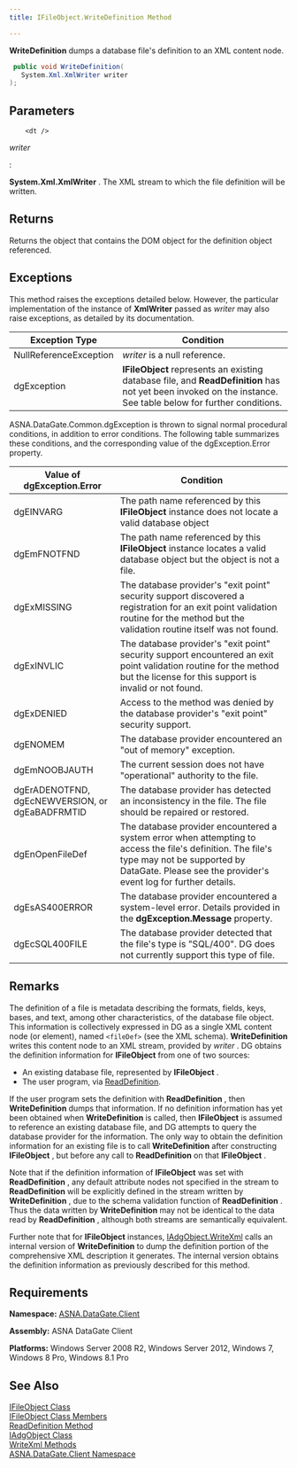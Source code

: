 ```yaml
---
title: IFileObject.WriteDefinition Method

---
```


**WriteDefinition** dumps a database file's definition to an XML content node.

```cs
 public void WriteDefinition(
   System.Xml.XmlWriter writer
);
```


## Parameters


        <dt />


*writer* 
<dl>
: 

**System.Xml.XmlWriter** . The XML stream to which the file definition will be written.

</dl>

## Returns

Returns the object that contains the DOM object for the definition object referenced.
## Exceptions

This method raises the exceptions detailed below. However, the particular implementation of the instance of **XmlWriter** passed as *writer* may also raise exceptions, as detailed by its documentation.


| Exception Type | Condition |
| ---- | ---- |
| NullReferenceException | *writer* is a null reference. |
| dgException | **IFileObject** represents an existing database file, and **ReadDefinition** has not yet been invoked on the instance. See table below for further conditions. |



ASNA.DataGate.Common.dgException is thrown to signal normal procedural conditions, in addition to error conditions. The following table summarizes these conditions, and the corresponding value of the dgException.Error property.
<br />



| Value of dgException.Error | Condition |
| ---- | ---- |
| dgEINVARG | The path name referenced by this **IFileObject** instance does not locate a valid database object |
| dgEmFNOTFND | The path name referenced by this **IFileObject** instance locates a valid database object but the object is not a file. |
| dgExMISSING | The database provider's "exit point" security support discovered a registration for an exit point validation routine for the method but the validation routine itself was not found. |
| dgExINVLIC | The database provider's "exit point" security support encountered an exit point validation routine for the method but the license for this support is invalid or not found. |
| dgExDENIED | Access to the method was denied by the database provider's "exit point" security support. |
| dgENOMEM | The database provider encountered an "out of memory" exception. |
| dgEmNOOBJAUTH | The current session does not have "operational" authority to the file. |
| dgErADENOTFND, dgEcNEWVERSION, or dgEaBADFRMTID | The database provider has detected an inconsistency in the file. The file should be repaired or restored. |
| dgEnOpenFileDef | The database provider encountered a system error when attempting to access the file's definition. The file's type may not be supported by DataGate. Please see the provider's event log for further details. |
| dgEsAS400ERROR | The database provider encountered a system-level error. Details provided in the **dgException.Message** property. |
| dgEcSQL400FILE | The database provider detected that the file's type is "SQL/400". DG does not currently support this type of file. |



## Remarks

The definition of a file is metadata describing the formats, fields, keys, bases, and text, among other characteristics, of the database file object. This information is collectively expressed in DG as a single XML content node (or element), named <code>&lt;fileDef&gt;</code> (see the XML schema). **WriteDefinition** writes this content node to an XML stream, provided by *writer* . DG obtains the definition information for **IFileObject** from one of two sources:

- An existing database file, represented by **IFileObject** .
- The user program, via [ReadDefinition](ifile-object-class-read-definition-method.html).

If the user program sets the definition with **ReadDefinition** , then **WriteDefinition** dumps that information. If no definition information has yet been obtained when **WriteDefinition** is called, then **IFileObject** is assumed to reference an existing database file, and DG attempts to query the database provider for the information. The only way to obtain the definition information for an existing file is to call **WriteDefinition** after constructing **IFileObject** , but before any call to **ReadDefinition** on that **IFileObject** .

Note that if the definition information of **IFileObject** was set with **ReadDefinition** , any default attribute nodes not specified in the stream to **ReadDefinition** will be explicitly defined in the stream written by **WriteDefinition** , due to the schema validation function of **ReadDefinition** . Thus the data written by **WriteDefinition** may not be identical to the data read by **ReadDefinition** , although both streams are semantically equivalent.

Further note that for **IFileObject** instances, [ IAdgObject.WriteXml](iadg-object-class-write-xml-methods.html) calls an internal version of **WriteDefinition** to dump the definition portion of the comprehensive XML description it generates. The internal version obtains the definition information as previously described for this method. 
## Requirements

<span> **Namespace:** [ASNA.DataGate.Client](datagate-client-namespace.html) </span> 

<span> **Assembly:** ASNA DataGate Client</span> 

<span> **Platforms:** Windows Server 2008 R2, Windows Server 2012, Windows 7, Windows 8 Pro, Windows 8.1 Pro</span> 
## See Also


[IFileObject Class](ifile-object-class.html)
      <br />
[IFileObject Class Members](ifile-object-members.html)
      <br />
[ReadDefinition Method](ifile-object-class-read-definition-method.html)
      <br />
[IAdgObject Class](iadg-object-class.html)
      <br />
[WriteXml Methods](iadg-object-class-write-xml-methods.html)
      <br />
[ASNA.DataGate.Client Namespace](datagate-client-namespace.html)

